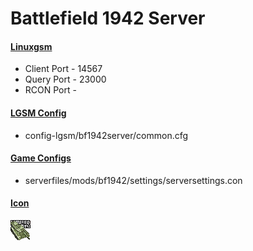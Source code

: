 # Battlefield 1942 Server
#### [Linuxgsm](https://linuxgsm.com/servers/bf1942server/)
  * Client Port - 14567
  * Query Port - 23000
  * RCON Port - 
  
#### [LGSM Config](https://github.com/GameServerManagers/LinuxGSM/tree/master/lgsm/config-default/config-lgsm/bf1942server)
  * config-lgsm/bf1942server/common.cfg

#### [Game Configs](https://github.com/GameServerManagers/Game-Server-Configs/tree/main/bf1942)
  * serverfiles/mods/bf1942/settings/serversettings.con

#### [Icon](../icons/bf1942-icon.png)
![](../icons/bf1942-icon.png)
